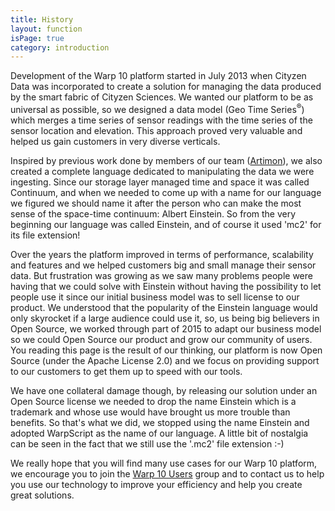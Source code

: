 ```yaml
---
title: History
layout: function
isPage: true
category: introduction
---
```


Development of the Warp 10 platform started in July 2013 when Cityzen Data was incorporated to create a solution for managing the data produced by the smart fabric of Cityzen Sciences. We wanted our platform to be as universal as possible, so we designed a data model (Geo Time Series<sup>®</sup>) which merges a time series of sensor readings with the time series of the sensor location and elevation. This approach proved very valuable and helped us gain customers in very diverse verticals.

Inspired by previous work done by members of our team ([Artimon](http://www.slideshare.net/Mathias-Herberts/20111109-artimonapache-flumemeetupfinal2)), we also created a complete language dedicated to manipulating the data we were ingesting. Since our storage layer managed time and space it was called Continuum, and when we needed to come up with a name for our language we figured we should name it after the person who can make the most sense of the space-time continuum: Albert Einstein. So from the very beginning our language was called Einstein, and of course it used 'mc2' for its file extension!

Over the years the platform improved in terms of performance, scalability and features and we helped customers big and small manage their sensor data. But frustration was growing as we saw many problems people were having that we could solve with Einstein without having the possibility to let people use it since our initial business model was to sell license to our product. We understood that the popularity of the Einstein language would only skyrocket if a large audience could use it, so, us being big believers in Open Source, we worked through part of 2015 to adapt our business model so we could Open Source our product and grow our community of users. You reading this page is the result of our thinking, our platform is now Open Source (under the Apache License 2.0) and we focus on providing support to our customers to get them up to speed with our tools.

We have one collateral damage though, by releasing our solution under an Open Source license we needed to drop the name Einstein which is a trademark and whose use would have brought us more trouble than benefits. So that's what we did, we stopped using the name Einstein and adopted WarpScript as the name of our language. A little bit of nostalgia can be seen in the fact that we still use the '.mc2' file extension :-)

We really hope that you will find many use cases for our Warp 10 platform, we encourage you to join the <a href="https://groups.google.com/forum/#!forum/warp10-users">Warp 10 Users</a> group and to contact us to help you use our technology to improve your efficiency and help you create great solutions.
